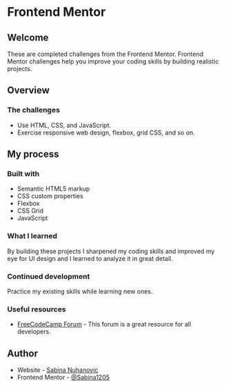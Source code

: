 # Frontend Mentor 
## Welcome

These are completed challenges from the Frontend Mentor. Frontend Mentor challenges help you improve your coding skills by building realistic projects. 

## Overview

### The challenges

- Use HTML, CSS, and JavaScript.
- Exercise responsive web design, flexbox, grid CSS, and so on.

## My process

### Built with

- Semantic HTML5 markup
- CSS custom properties
- Flexbox
- CSS Grid
- JavaScript

### What I learned

By building these projects I sharpened my coding skills and improved my eye for UI design and I learned to analyze it in great detail.

### Continued development

Practice my existing skills while learning new ones. 

### Useful resources

- [FreeCodeCamp Forum](https://forum.freecodecamp.org/) - This forum is a great resource for all developers.

## Author

- Website - [Sabina Nuhanovic](https://sabina1205.github.io/personal-website/)
- Frontend Mentor - [@Sabina1205](https://www.frontendmentor.io/home)

